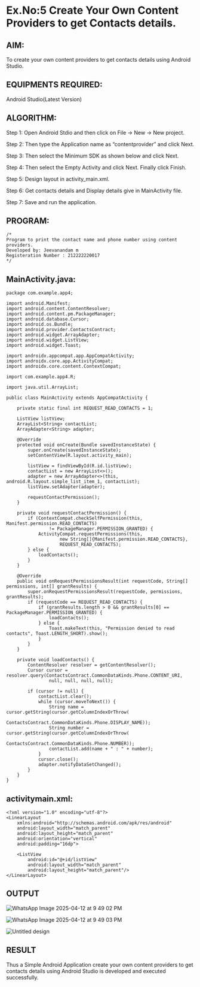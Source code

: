 
# Ex.No:5 Create Your Own Content Providers to get Contacts details.


## AIM:

To create your own content providers to get contacts details using Android Studio.

## EQUIPMENTS REQUIRED:

Android Studio(Latest Version)

## ALGORITHM:

Step 1: Open Android Stdio and then click on File -> New -> New project.

Step 2: Then type the Application name as “contentprovider″ and click Next. 

Step 3: Then select the Minimum SDK as shown below and click Next.

Step 4: Then select the Empty Activity and click Next. Finally click Finish.

Step 5: Design layout in activity_main.xml.

Step 6: Get contacts details and Display details give in MainActivity file.

Step 7: Save and run the application.

## PROGRAM:
```
/*
Program to print the contact name and phone number using content providers.
Developed by: Jeevanandam m 
Registeration Number : 212222220017
*/
```
## MainActivity.java:

```
package com.example.app4;

import android.Manifest;
import android.content.ContentResolver;
import android.content.pm.PackageManager;
import android.database.Cursor;
import android.os.Bundle;
import android.provider.ContactsContract;
import android.widget.ArrayAdapter;
import android.widget.ListView;
import android.widget.Toast;

import androidx.appcompat.app.AppCompatActivity;
import androidx.core.app.ActivityCompat;
import androidx.core.content.ContextCompat;

import com.example.app4.R;

import java.util.ArrayList;

public class MainActivity extends AppCompatActivity {

    private static final int REQUEST_READ_CONTACTS = 1;

    ListView listView;
    ArrayList<String> contactList;
    ArrayAdapter<String> adapter;

    @Override
    protected void onCreate(Bundle savedInstanceState) {
        super.onCreate(savedInstanceState);
        setContentView(R.layout.activity_main);

        listView = findViewById(R.id.listView);
        contactList = new ArrayList<>();
        adapter = new ArrayAdapter<>(this, android.R.layout.simple_list_item_1, contactList);
        listView.setAdapter(adapter);

        requestContactPermission();
    }

    private void requestContactPermission() {
        if (ContextCompat.checkSelfPermission(this, Manifest.permission.READ_CONTACTS)
                != PackageManager.PERMISSION_GRANTED) {
            ActivityCompat.requestPermissions(this,
                    new String[]{Manifest.permission.READ_CONTACTS},
                    REQUEST_READ_CONTACTS);
        } else {
            loadContacts();
        }
    }

    @Override
    public void onRequestPermissionsResult(int requestCode, String[] permissions, int[] grantResults) {
        super.onRequestPermissionsResult(requestCode, permissions, grantResults);
        if (requestCode == REQUEST_READ_CONTACTS) {
            if (grantResults.length > 0 && grantResults[0] == PackageManager.PERMISSION_GRANTED) {
                loadContacts();
            } else {
                Toast.makeText(this, "Permission denied to read contacts", Toast.LENGTH_SHORT).show();
            }
        }
    }

    private void loadContacts() {
        ContentResolver resolver = getContentResolver();
        Cursor cursor = resolver.query(ContactsContract.CommonDataKinds.Phone.CONTENT_URI,
                null, null, null, null);

        if (cursor != null) {
            contactList.clear();
            while (cursor.moveToNext()) {
                String name = cursor.getString(cursor.getColumnIndexOrThrow(
                        ContactsContract.CommonDataKinds.Phone.DISPLAY_NAME));
                String number = cursor.getString(cursor.getColumnIndexOrThrow(
                        ContactsContract.CommonDataKinds.Phone.NUMBER));
                contactList.add(name + " : " + number);
            }
            cursor.close();
            adapter.notifyDataSetChanged();
        }
    }
}

```
## activitymain.xml:

```
<?xml version="1.0" encoding="utf-8"?>
<LinearLayout
    xmlns:android="http://schemas.android.com/apk/res/android"
    android:layout_width="match_parent"
    android:layout_height="match_parent"
    android:orientation="vertical"
    android:padding="16dp">

    <ListView
        android:id="@+id/listView"
        android:layout_width="match_parent"
        android:layout_height="match_parent"/>
</LinearLayout>

```
## OUTPUT

![WhatsApp Image 2025-04-12 at 9 49 02 PM](https://github.com/user-attachments/assets/3a927fcf-f960-460c-b740-bcfe3073da6f)





![WhatsApp Image 2025-04-12 at 9 49 03 PM](https://github.com/user-attachments/assets/5b349ba0-66af-40c0-9956-0c69f424dde0)






![Untitled design](https://github.com/user-attachments/assets/aa0405bb-dce1-4271-b992-583b567a6fc9)


## RESULT
Thus a Simple Android Application create your own content providers to get contacts details using Android Studio is developed and executed successfully.
